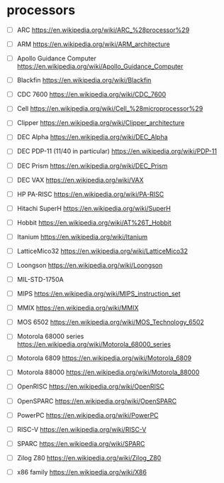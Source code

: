 # processors

- [ ] ARC <https://en.wikipedia.org/wiki/ARC_%28processor%29>
- [ ] ARM <https://en.wikipedia.org/wiki/ARM_architecture>
- [ ] Apollo Guidance Computer <https://en.wikipedia.org/wiki/Apollo_Guidance_Computer>
- [ ] Blackfin <https://en.wikipedia.org/wiki/Blackfin>
- [ ] CDC 7600 <https://en.wikipedia.org/wiki/CDC_7600>
- [ ] Cell <https://en.wikipedia.org/wiki/Cell_%28microprocessor%29>
- [ ] Clipper <https://en.wikipedia.org/wiki/Clipper_architecture>
- [ ] DEC Alpha <https://en.wikipedia.org/wiki/DEC_Alpha>
- [ ] DEC PDP-11 (11/40 in particular) <https://en.wikipedia.org/wiki/PDP-11>
- [ ] DEC Prism <https://en.wikipedia.org/wiki/DEC_Prism>
- [ ] DEC VAX <https://en.wikipedia.org/wiki/VAX>
- [ ] HP PA-RISC <https://en.wikipedia.org/wiki/PA-RISC>
- [ ] Hitachi SuperH <https://en.wikipedia.org/wiki/SuperH>
- [ ] Hobbit <https://en.wikipedia.org/wiki/AT%26T_Hobbit>
- [ ] Itanium <https://en.wikipedia.org/wiki/Itanium>
- [ ] LatticeMico32 <https://en.wikipedia.org/wiki/LatticeMico32>
- [ ] Loongson <https://en.wikipedia.org/wiki/Loongson>
- [ ] MIL-STD-1750A <MIL-STD-1750A>
- [ ] MIPS <https://en.wikipedia.org/wiki/MIPS_instruction_set>
- [ ] MMIX <https://en.wikipedia.org/wiki/MMIX>
- [ ] MOS 6502 <https://en.wikipedia.org/wiki/MOS_Technology_6502>
- [ ] Motorola 68000 series <https://en.wikipedia.org/wiki/Motorola_68000_series>
- [ ] Motorola 6809 <https://en.wikipedia.org/wiki/Motorola_6809>
- [ ] Motorola 88000 <https://en.wikipedia.org/wiki/Motorola_88000>
- [ ] OpenRISC <https://en.wikipedia.org/wiki/OpenRISC>
- [ ] OpenSPARC <https://en.wikipedia.org/wiki/OpenSPARC>
- [ ] PowerPC <https://en.wikipedia.org/wiki/PowerPC>
- [ ] RISC-V <https://en.wikipedia.org/wiki/RISC-V>
- [ ] SPARC <https://en.wikipedia.org/wiki/SPARC>
- [ ] Zilog Z80 <https://en.wikipedia.org/wiki/Zilog_Z80>
- [ ] x86 family <https://en.wikipedia.org/wiki/X86>

